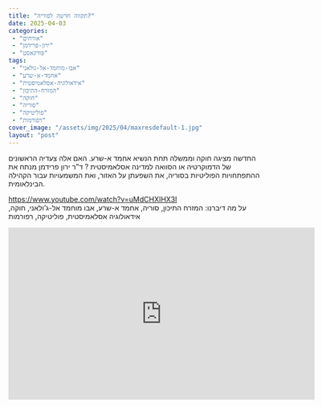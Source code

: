 ```yaml
---
title: "תקווה חדשה לסוריה?"
date: 2025-04-03
categories: 
 - "אורחים"
 - "ירון-פרידמן"
 - "פודקאסט"
tags: 
 - "אבו-מוחמד-אל-גולאני"
 - "אחמד-א-שרע"
 - "אידאולוגיה-אסלאמיסטית"
 - "המזרח-התיכון"
 - "חוקה"
 - "סוריה"
 - "פוליטיקה"
 - "רפורמות"
cover_image: "/assets/img/2025/04/maxresdefault-1.jpg"
layout: "post"
---
```


החדשה  מציגה חוקה וממשלה תחת הנשיא אחמד א-שרע. האם אלה צעדיה הראשונים של הדמוקרטיה או הסוואה למדינה אסלאמיסטית ?
 ד”ר ירון פרידמן מנתח את ההתפתחויות הפוליטיות בסוריה, את השפעתן על האזור, ואת המשמעויות עבור הקהילה הבינלאומית.

<https://www.youtube.com/watch?v=uMdCHXIHX3I>  
על מה דיברנו: המזרח התיכון, סוריה, אחמד א-שרע, אבו מוחמד אל-ג’ולאני, חוקה, אידאולוגיה אסלאמיסטית, פוליטיקה, רפורמות

<iframe width="610" height="343" src="https://www.youtube.com/embed/uMdCHXIHX3I" frameborder="0" allow="accelerometer; autoplay; clipboard-write; encrypted-media; gyroscope; picture-in-picture; web-share" referrerpolicy="strict-origin-when-cross-origin" allowfullscreen></iframe>
